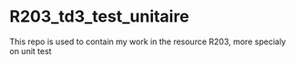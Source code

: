 # R203_td3_test_unitaire
This repo is used to contain my work in the resource R203, more specialy on unit test
